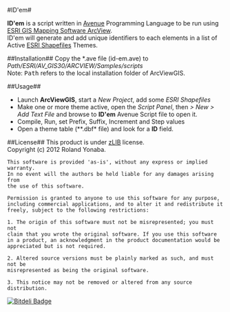 #ID'em#

__ID'em__ is a script written in [Avenue](http://www.eng.morgan.edu/~gislab/avenue.htm) Programming Language to be run using [ESRI GIS Mapping Software ArcView](www.esri.com/software/arcgis/arcview).<br/>
ID'em will generate and add unique identifiers to each elements in a list of Active [ESRI Shapefiles](http://www.esri.com/library/whitepapers/pdfs/shapefile.pdf) Themes.

##Installation##
Copy the *.ave file (id-em.ave) to <em>Path/ESRI/AV_GIS30/ARCVIEW/Samples/scripts</em><br/>
Note: <tt>Path</tt> refers to the local installation folder of ArcViewGIS.

##Usage##
* Launch __ArcViewGIS__, start a *New Project*, add some *ESRI Shapefiles*
* Make one or more theme active, open the *Script Panel*, then *> New > Add Text File* and browse to __ID'em__ Avenue Script file to open it.
* Compile, Run, set Prefix, Suffix, Increment and Step values
* Open a theme table (**.dbf* file) and look for a __ID__ field.

##License##
This product is under [zLIB](http://gzip.org/zlib/zlib_license.html) license.<br/>
Copyright (c) 2012 Roland Yonaba.
  
    This software is provided 'as-is', without any express or implied warranty.
    In no event will the authors be held liable for any damages arising from 
    the use of this software.
    
	Permission is granted to anyone to use this software for any purpose,
    including commercial applications, and to alter it and redistribute it
    freely, subject to the following restrictions:
    
    1. The origin of this software must not be misrepresented; you must not
    claim that you wrote the original software. If you use this software
    in a product, an acknowledgment in the product documentation would be
    appreciated but is not required.

    2. Altered source versions must be plainly marked as such, and must not be
    misrepresented as being the original software.

    3. This notice may not be removed or altered from any source
    distribution.

[![Bitdeli Badge](https://d2weczhvl823v0.cloudfront.net/Yonaba/id-em/trend.png)](https://bitdeli.com/free "Bitdeli Badge")

